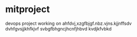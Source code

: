 # mitproject
devops project working on
ahfdvj,xzgfbjgf.nbz.vjns.kjjnffsdv
dvhfgvsjjkhfkjvf
svbgfbhgncjhcnfjhbvd
kvdjkfvbkd
